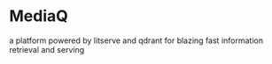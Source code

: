 # MediaQ
a platform powered by litserve and qdrant for blazing fast information retrieval and serving
